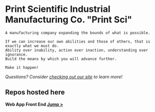 <h1>Print Scientific Industrial Manufacturing Co. "Print Sci"</h1>

```
A manufacturing company expanding the bounds of what is possible.

If we can increase our own abilities and those of others, that is exactly what we must do.
Ability over inability, action over inaction, understanding over ignorance.
Build the means by which you will advance further.

Make it happen!
```

<i>Questions? Consider [checking out our site](https://printsci.com) to learn more!</i>

<h2>Repos hosted here</h2>

<b>Web App Front End [Jump >](https://printsci.com)</b>